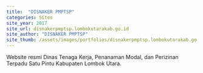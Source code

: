 ```yaml
---
title:  "DISNAKER PMPTSP"
categories: Sites
site_year: 2017
site_url: disnakerpmptsp.lombokutarakab.go.id
site_author: "DISNAKER PMPTSP"
site_thumb: /assets/images/portfolios/disnakerpmptsp.lombokutarakab.go.id.png
---
```


Website resmi Dinas Tenaga Kerja, Penanaman Modal, dan Perizinan Terpadu Satu Pintu Kabupaten Lombok Utara.